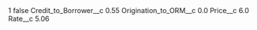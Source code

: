 <?xml version="1.0" encoding="UTF-8"?>
<CustomMetadata xmlns="http://soap.sforce.com/2006/04/metadata" xmlns:xsi="http://www.w3.org/2001/XMLSchema-instance" xmlns:xsd="http://www.w3.org/2001/XMLSchema">
    <label>1</label>
    <protected>false</protected>
    <values>
        <field>Credit_to_Borrower__c</field>
        <value xsi:type="xsd:double">0.55</value>
    </values>
    <values>
        <field>Origination_to_ORM__c</field>
        <value xsi:type="xsd:double">0.0</value>
    </values>
    <values>
        <field>Price__c</field>
        <value xsi:type="xsd:double">6.0</value>
    </values>
    <values>
        <field>Rate__c</field>
        <value xsi:type="xsd:double">5.06</value>
    </values>
</CustomMetadata>
